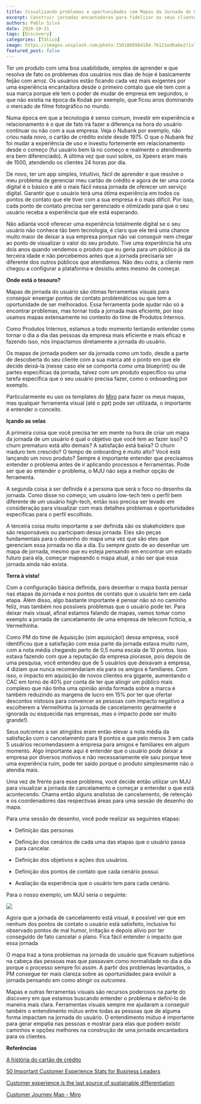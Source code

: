 ```yaml
---
title: Visualizando problemas e oportunidades com Mapas da Jornada do Usuário
excerpt: Construir jornadas encantadoras para fidelizar os seus clientes
authors: Pablo Silva
date: 2020-10-31
tags: [Discovery]
categories: [Tático]
image: https://images.unsplash.com/photo-1501868984184-76121ed6a6e2?ixlib=rb-1.2.1&ixid=eyJhcHBfaWQiOjEyMDd9&auto=format&fit=crop&w=2250&q=80
featured_post: false
---
```


Ter um produto com uma boa usabilidade, simples de aprender e que
resolva de fato os problemas dos usuários nos dias de hoje é basicamente
feijão com arroz. Os usuários estão ficando cada vez mais exigentes por
uma experiência encantadora desde o primeiro contato que ele tem com a
sua marca porque ele tem o poder de mudar de empresa em segundos, o que
não existia na época da Kodak por exemplo, que ficou anos dominando o
mercado de filme fotográfico no mundo. 

Numa época em que a tecnologia é senso comum, investir em experiência e
relacionamento é o que de fato irá fazer a diferença na hora do usuário
continuar ou não com a sua empresa. Veja o Nubank por exemplo, não criou
nada novo, o cartão de crédito existe desde 1975. O que o Nubank fez foi
mudar a experiência de uso e investiu fortemente em relacionamento desde
o começo (fui usuário bem lá no começo e realmente o atendimento era bem
diferenciado). A última vez que ouvi sobre, os Xpeers eram mais de 1500,
atendendo os clientes 24 horas por dia.

De novo, ter um app simples, intuitivo, fácil de aprender e que resolve
o meu problema de gerenciar meu cartão de crédito e agora de ter uma
conta digital é o básico e até o mais fácil nessa jornada de oferecer um
serviço digital. Garantir que o usuário terá uma ótima experiência em
todos os pontos de contato que ele tiver com a sua empresa é o mais
difícil. Por isso, cada ponto de contato precisa ser gerenciado e
otimizado para que o seu usuário receba a experiência que ele está
esperando. 

Não adianta você oferecer uma experiência totalmente digital se o seu
usuário não conhece tão bem tecnologia, é claro que ele terá uma chance
muito maior de deixar a sua empresa porque não vai conseguir nem chegar
ao ponto de visualizar o valor do seu produto. Tive uma experiência há
uns dois anos quando vendemos o produto que eu geria para um público já
da terceira idade e não percebemos antes que a jornada precisaria ser
diferente dos outros públicos que atendíamos. Não deu outra, a cliente
nem chegou a configurar a plataforma e desistiu antes mesmo de começar.

**Onde está o tesouro?**

Mapas de jornada do usuário são ótimas ferramentas visuais para
conseguir enxergar pontos de contato problemáticos ou que tem a
oportunidade de ser melhorados. Essa ferramenta pode ajudar não só a
encontrar problemas, mas tornar toda a jornada mais eficiente, por isso
usamos mapas extensamente no contexto do time de Produtos Internos.

Como Produtos Internos, estamos a todo momento tentando entender como
tornar o dia a dia das pessoas da empresa mais eficiente e mais eficaz e
fazendo isso, nós impactamos diretamente a jornada do usuário.

Os mapas de jornada podem ser da jornada como um todo, desde a parte de
descoberta do seu cliente com a sua marca até o ponto em que ele decide
deixá-la (nesse caso ele se comporta como uma blueprint) ou de partes
específicas da jornada, talvez com um produto específico ou uma tarefa
específica que o seu usuário precisa fazer, como o onboarding por
exemplo.

Particularmente eu uso os templates do
[Miro](https://miro.com/app/board/o9J_kiTZyD4=/) para fazer os meus
mapas, mas qualquer ferramenta visual (até o ppt) pode ser utilizada, o
importante é entender o conceito.

**Içando as velas**

A primeira coisa que você precisa ter em mente na hora de criar um mapa
da jornada de um usuário é qual o objetivo que você tem ao fazer isso? O
churn prematuro está alto demais? A satisfação está baixa? O churn
maduro tem crescido? O tempo de onboarding é muito alto? Você está
lançando um novo produto? Sempre é importante entender que precisamos
entender o problema antes de ir aplicando processos e ferramentas. Pode
ser que ao entender o problema, o MJU não seja a melhor opção de
ferramenta.

A segunda coisa a ser definida é a persona que será o foco no desenho da
jornada. Como disse no começo, um usuário low-tech tem o perfil bem
diferente de um usuário high-tech, então isso precisa ser levado em
consideração para visualizar com mais detalhes problemas e oportunidades
específicas para o perfil escolhido.

A terceira coisa muito importante a ser definida são os stakeholders que
são responsáveis ou participam dessa jornada. Eles são peças
fundamentais para o desenho do mapa uma vez que são eles que gerenciam
essa jornada no dia a dia. Eu sempre gosto de ao desenhar um mapa de
jornada, mesmo que eu esteja pensando em encontrar um estado futuro para
ela, começar mapeando o mapa atual, a não ser que essa jornada ainda não
exista.

**Terra à vista!**

Com a configuração básica definida, para desenhar o mapa basta pensar
nas etapas da jornada e nos pontos de contato que o usuário tem em cada
etapa. Além disso, algo bastante importante é pensar não só no caminho
feliz, mas também nos possíveis problemas que o usuário pode ter. Para
deixar mais visual, afinal estamos falando de mapas, vamos tomar como
exemplo a jornada de cancelamento de uma empresa de telecom fictícia, a
Vermelhinha. 

Como PM do time de Aquisição (sim aquisição!) dessa empresa, você
identificou que a satisfação com essa parte da jornada estava muito
ruim, com a nota média chegando perto de 0,5 numa escala de 10 pontos.
Isso estava fazendo com que a reputação da empresa piorasse, pois depois
de uma pesquisa, você entendeu que de 5 usuários que deixavam a empresa,
4 diziam que nunca recomendariam ela para os amigos e familiares. Com
isso, o impacto em aquisição de novos clientes era gigante, aumentando o
CAC em torno de 40% por conta de ter que atingir um público mais
complexo que não tinha uma opinião ainda formada sobre a marca e também
reduzindo as margens de lucro em 15% por ter que ofertar descontos
vistosos para convencer as pessoas com impacto negativo a escolherem a
Vermelhinha (a jornada de cancelamento geralmente é ignorada ou
esquecida nas empresas, mas o impacto pode ser muito grande!).

Seus *outcomes* a ser atingidos eram então elevar a nota média da
satisfação com o cancelamento para 9 pontos e que pelo menos 3 em cada 5
usuários recomendassem a empresa para amigos e familiares em algum
momento. Algo importante aqui é entender que o usuário pode deixar a
empresa por diversos motivos e não necessariamente ele saiu porque teve
uma experiência ruim, pode ter saído porque o produto simplesmente não o
atendia mais.

Uma vez de frente para esse problema, você decide então utilizar um MJU
para visualizar a jornada de cancelamento e começar a entender o que
está acontecendo. Chama então alguns analistas de cancelamento, de
retenção e os coordenadores das respectivas áreas para uma sessão de
desenho do mapa.

Para uma sessão de desenho, você pode realizar as seguintes etapas:

-   Definição das personas

-   Definição dos cenários de cada uma das etapas que o usuário passa
    para cancelar.

-   Definição dos objetivos e ações dos usuários.

-   Definição dos pontos de contato que cada cenário possui.

-   Avaliação da experiência que o usuário tem para cada cenário.

Para o nosso exemplo, um MJU seria o seguinte:

[![](https://bucketeer-e05bbc84-baa3-437e-9518-adb32be77984.s3.amazonaws.com/public/images/b4575f3c-26f4-4c9d-9ed1-e11ecd675603_800x625.jpeg)](https://cdn.substack.com/image/fetch/f_auto,q_auto:good,fl_progressive:steep/https%3A%2F%2Fbucketeer-e05bbc84-baa3-437e-9518-adb32be77984.s3.amazonaws.com%2Fpublic%2Fimages%2Fb4575f3c-26f4-4c9d-9ed1-e11ecd675603_800x625.jpeg)

Agora que a jornada de cancelamento está visual, é possível ver que em
nenhum dos pontos de contato o usuário está satisfeito, inclusive foi
observado pontos de mal humor, irritação e depois alívio por ter
conseguido de fato cancelar o plano. Fica fácil entender o impacto que
essa jornada 

O mapa traz a tona problemas na jornada do usuário que ficavam
subjetivos na cabeça das pessoas mas que passavam como normalidade no
dia a dia porque o processo sempre foi assim. A partir dos problemas
levantados, o PM consegue ter mais clareza sobre as oportunidades para
evoluir a jornada pensando em como atingir os *outcomes*.

Mapas e outras ferramentas visuais são recursos poderosos na parte do
discovery em que estamos buscando entender o problema e definí-lo de
maneira mais clara. Ferramentas visuais sempre me ajudaram a conseguir
também o entendimento mútuo entre todas as pessoas que de alguma forma
impactam na jornada do usuário. O entendimento mútuo é importante para
gerar empatia nas pessoas e mostrar para elas que podem existir caminhos
e opções melhores na construção de uma jornada encantadora para os
clientes.

**Referências**

[A história do cartão de crédito](https://pt.wikipedia.org/wiki/Cart%C3%A3o_de_cr%C3%A9dito#:~:text=Em%201975%2C%20a%20Diners%20lan%C3%A7ou,Club%20da%20Continental%20Insurance%20Corporation)

[50 Important Customer Experience Stats for Business Leaders](https://www.huffpost.com/entry/50-important-customer-exp_b_8295772)

[Customer experience is the last source of sustainable differentiation](https://www.huffpost.com/entry/50-important-customer-exp_b_8295772)

[Customer Journey Map - Miro](https://miro.com/guides/customer-journey-mapping/how-to-customer-journey-map)
